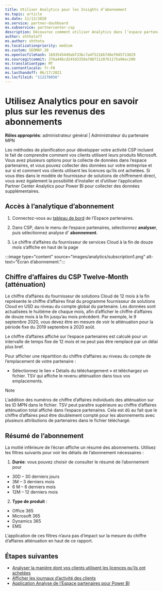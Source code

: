 ```yaml
---
title: Utiliser Analytics pour les Insights d’abonnement
ms.topic: article
ms.date: 11/13/2020
ms.service: partner-dashboard
ms.subservice: partnercenter-csp
description: Découvrez comment utiliser Analytics dans l’espace partenaires pour mieux comprendre votre activité et comment vos clients utilisent les licences que vous avez achetées.
author: shthota77
ms.author: shthota
ms.localizationpriority: medium
ms.custom: SEOMAY.20
ms.openlocfilehash: 1693545449abf33bc7a4f5216b7d6ef0d5713829
ms.sourcegitcommit: 376a49bcd245d3358a78871128761175a96ec200
ms.translationtype: MT
ms.contentlocale: fr-FR
ms.lasthandoff: 06/17/2021
ms.locfileid: "112276856"
---
```

# <a name="use-analytics-to-learn-more-about-subscription-revenue"></a>Utilisez Analytics pour en savoir plus sur les revenus des abonnements

**Rôles appropriés**: administrateur général | Administrateur du partenaire MPN

Les méthodes de planification pour développer votre activité CSP incluent le fait de comprendre comment vos clients utilisent leurs produits Microsoft. Vous avez plusieurs options pour la collecte de données dans l’espace partenaires, et vous pouvez collecter des données sur votre entreprise et sur si et comment vos clients utilisent les licences qu’ils ont achetées. Si vous êtes dans le modèle de fournisseur de solutions de chiffrement direct, vous avez également la possibilité d’installer et d’utiliser l’application Partner Center Analytics pour Power BI pour collecter des données supplémentaires.

## <a name="access-to-the-subscription-analytics"></a>Accès à l’analytique d’abonnement

1. Connectez-vous au [tableau de bord](https://partner.microsoft.com/dashboard/home) de l’Espace partenaires.
1. Dans CSP, dans le menu de l’espace partenaires, sélectionnez **analyser**, puis sélectionnez analyse d' **abonnement**.

1. Le chiffre d’affaires du fournisseur de services Cloud à la fin de douze mois s’affiche en haut de la page

:::image type="content" source="images/analytics/subscription1.png" alt-text="Écran d’abonnement.":::

## <a name="trailing-twelve-month-ttm-csp-revenue"></a>Chiffre d’affaires du CSP Twelve-Month (atténuation)

Le chiffre d’affaires du fournisseur de solutions Cloud de 12 mois à la fin représente le chiffre d’affaires final du programme fournisseur de solutions Cloud en USD au niveau du compte global du partenaire. Les données sont actualisées le huitième de chaque mois, afin d’afficher le chiffre d’affaires de douze mois à la fin jusqu’au mois précédent. Par exemple, le 9 septembre 2020, vous devez être en mesure de voir le atténuation pour la période fixe du 2019 septembre à 2020 août.

Le chiffre d’affaires affiché sur l’espace partenaires est calculé pour un intervalle de temps fixe de 12 mois et ne peut pas être remplacé par un délai plus bref.

Pour afficher une répartition du chiffre d’affaires au niveau du compte de l’emplacement de votre partenaire :

- Sélectionnez le lien « Détails du téléchargement » et téléchargez un fichier. TSV qui affiche le revenu atténuation dans tous vos emplacements.

>[!NOTE] 
>L’addition des numéros de chiffre d’affaires individuels des atténuation sur les ID MPN dans le fichier. TSV peut paraître supérieure au chiffre d’affaires atténuation total affiché dans l’espace partenaires. Cela est dû au fait que le chiffre d’affaires peut être doublement compté pour les abonnements avec plusieurs attributions de partenaires dans le fichier téléchargé.

## <a name="subscription-summary"></a>Résumé de l’abonnement

La moitié inférieure de l’écran affiche un résumé des abonnements. Utilisez les filtres suivants pour voir les détails de l’abonnement nécessaires :  

1. **Durée**: vous pouvez choisir de consulter le résumé de l’abonnement pour 

- 30D – 30 derniers jours
- 3M – 3 derniers mois
- 6 M – 6 derniers mois
- 12M – 12 derniers mois

2. **Type de produit** :
 
- Office 365
- Microsoft 365
- Dynamics 365
- EMS

L’application de ces filtres n’aura pas d’impact sur la mesure du chiffre d’affaires atténuation en haut de ce rapport.


 
## <a name="next-steps"></a>Étapes suivantes

- [Analyser la manière dont vos clients utilisent les licences qu’ils ont achetées](increasing-adoption-and-satisfaction.md)  
- [Afficher les journaux d’activité des clients](activity-logs.md)
- [Application Analyse de l’Espace partenaires pour Power BI](power-bi-app-for-direct-partners.md)







